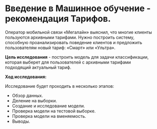 # Введение в Машинное обучение - рекомендация Тарифов.

Оператор мобильной связи «Мегалайн» выяснил, что многие клиенты пользуются архивными тарифами. Нужно построить систему, способную проанализировать поведение клиентов и предложить пользователям новый тариф: «Смарт» или «Ультра».

**Цель исследования** - построить модель для задачи классификации, которая выберет для пользователей с архивными тарифами подходящий актуальный тариф.

**Ход исследования:**

Исследование будет проходить в несколько этапов:

- Обзор данных.<br>
- Деление на выборки.<br>
- Создание и исследование модели.<br>
- Проверка модели на тестовой выборке.<br>
- Проверка модели на вменяемость.<br>
- Выводы.<br>







